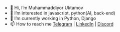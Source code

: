 - 👋 Hi, I’m Muhammaddiyor Uktamov
- 👀 I’m interested in javascript, python(AI, back-end) 
- 🌱 I’m currently working in Python, Django
- 📫 How to reach me [Telegram](https://t.me/uktamov_muhammaddiyor) | [LinkedIn](https://www.linkedin.com/in/muhammaddiyor-o-ktamov-321311215) | [Discord](https://www.discordapp.com/users/Muhammaddiyor#1079)

<!---
MDRX18/MDRX18 is a ✨ special ✨ repository because its `README.md` (this file) appears on your GitHub profile.
You can click the Preview link to take a look at your changes.
--->
